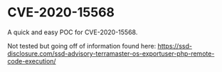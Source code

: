 # CVE-2020-15568
A quick and easy POC for CVE-2020-15568.

Not tested but going off of information found here: https://ssd-disclosure.com/ssd-advisory-terramaster-os-exportuser-php-remote-code-execution/
